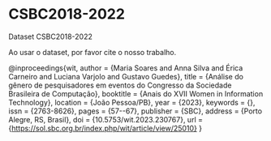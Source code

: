 # CSBC2018-2022
Dataset CSBC2018-2022

Ao usar o dataset, por favor cite o nosso trabalho.

@inproceedings{wit,
 author = {Maria Soares and Anna Silva and Érica Carneiro and Luciana Varjolo and Gustavo Guedes},
 title = {Análise do gênero de pesquisadores em eventos do Congresso da Sociedade Brasileira de Computação},
 booktitle = {Anais do XVII Women in Information Technology},
 location = {João Pessoa/PB},
 year = {2023},
 keywords = {},
 issn = {2763-8626},
 pages = {57--67},
 publisher = {SBC},
 address = {Porto Alegre, RS, Brasil},
 doi = {10.5753/wit.2023.230767},
 url = {https://sol.sbc.org.br/index.php/wit/article/view/25010}
}
